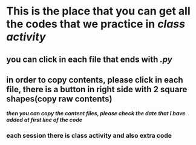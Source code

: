 # This is the place that you can get all the codes that we practice in ***class activity***
## you can click in each file that ends with ***.py***
## in order to copy contents, please click in each file, there is a button in right side with 2 square shapes(copy raw contents)
***then you can copy the content files, please check the date that I have added at first line of the code***
### each session there is class activity and also extra code 
